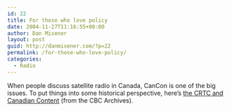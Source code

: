 ```yaml
---
id: 22
title: For those who love policy
date: 2004-11-27T11:16:55+00:00
author: Dan Misener
layout: post
guid: http://danmisener.com/?p=22
permalink: /for-those-who-love-policy/
categories:
  - Radio
---
```

When people discuss satellite radio in Canada, CanCon is one of the big issues. To put things into some historical perspective, here&#8217;s [the CRTC and Canadian Content](http://archives.cbc.ca/IDD-1-68-1150/arts_entertainment/canadian_content/) (from the CBC Archives).